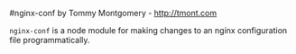 #nginx-conf
by Tommy Montgomery - http://tmont.com

`nginx-conf` is a node module for making changes to an nginx configuration
file programmatically.